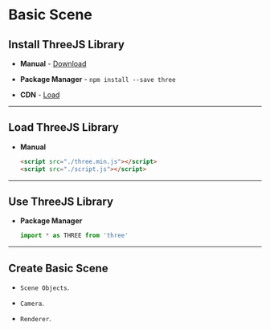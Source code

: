 # Basic Scene

## Install ThreeJS Library

* __Manual__ - [Download](https://threejs.org/)

* __Package Manager__ - `npm install --save three`

* __CDN__ - [Load](https://cdnjs.com/libraries/three.js)

---

## Load ThreeJS Library

* __Manual__

    ```html
    <script src="./three.min.js"></script>
    <script src="./script.js"></script>
    ```

---

## Use ThreeJS Library

* __Package Manager__

    ```js
    import * as THREE from 'three'
    ```

---

## Create Basic Scene

* `Scene Objects`.

* `Camera`.

* `Renderer`.
